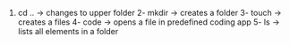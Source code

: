 1. cd .. -> changes to upper folder
2- mkdir -> creates a folder
3- touch -> creates a files
4- code -> opens a file in predefined coding app
5- ls -> lists all elements in a folder
